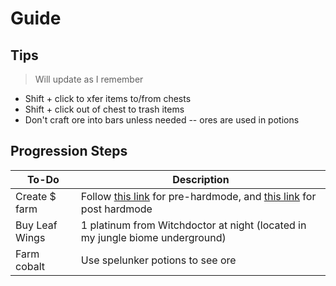 # Guide

## Tips

> Will update as I remember

- Shift + click to xfer items to/from chests
- Shift + click out of chest to trash items
- Don't craft ore into bars unless needed -- ores are used in potions

## Progression Steps

|To-Do|Description|
|--|--|
|Create $ farm|Follow [this link](https://www.youtube.com/watch?v=dVyMDf9184I) for pre-hardmode, and [this link](https://www.youtube.com/watch?v=-EDvPpZFzko) for post hardmode|
|Buy Leaf Wings|1 platinum from Witchdoctor at night (located in my jungle biome underground)|
|Farm cobalt|Use spelunker potions to see ore|